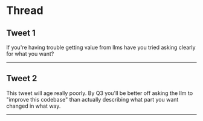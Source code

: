 # Thread

## Tweet 1

If you're having trouble getting value from llms have you tried asking clearly for what you want?

---

## Tweet 2

This tweet will age really poorly. By Q3 you'll be better off asking the llm to "improve this codebase" than actually describing what part you want changed in what way.

---

